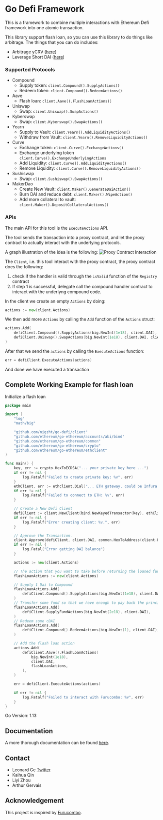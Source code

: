 # Go Defi Framework

This is a framework to combine multiple interactions with Ethereum Defi framework into one atomic transaction.

This library support flash loan, so you can use this library to do things like arbitrage. The things that you can do includes:

- Arbitrage yCRV ([here](https://furucombo.app/explore/combo_curve_00015))
- Leverage Short DAI ([here](https://furucombo.app/explore/combo_maker_00009))

### Supported Protocols

- Compound
  - Supply token: `client.Compound().SupplyActions()`
  - Redeem token: `client.Compound().RedeemActions()`
- Aave
  - Flash loan: `client.Aave().FlashLoanActions()`
- Uniswap
  - Swap: `client.Uniswap().SwapActions()`
- Kyberswap
  - Swap: `client.Kyberswap().SwapActions()`
- Yearn
  - Supply to Vault: `client.Yearn().AddLiquidityActions()`
  - Withdraw from Vault: `client.Yearn().RemoveLiquidityActions()`
- Curve
  - Exchange token: `client.Curve().ExchangeActions()`
  - Exchange underlying token `client.Curve().ExchangeUnderlyingActions`
  - Add Liquidity: `client.Curve().AddLiquidityActions()`
  - Remove Liquidity: `client.Curve().RemoveLiquidityActions()`
- Sushiswap
  - Swap: `client.Sushiswap().SwapActions()`
- MakerDao
  - Create New Vault: `client.Maker().GenerateDaiAction()`
  - Burn DAI and reduce debt: `client.Maker().WipeAction()`
  - Add more collateral to vault: `client.Maker().DepositCollateralActions()`

### APIs

The main API for this tool is the `ExecuteActions` API.

The tool sends the transaction into a proxy contract, and let the proxy
contract to actually interact with the underlying protocols.

A graph illustration of the idea is the following:
![Proxy Contract Interaction](./images/illustration_with_compound.png)

The `Client`, i.e. this tool interact with the proxy contract, the proxy contract does the following:

1. check if the handler is valid through the `isValid` function of the `Registry` contract
2. If step 1 is successful, delegate call the compound handler contract to interact with the underlyng compound code.

In the client we create an empty `Actions` by doing:

```go
actions := new(client.Actions)
```

We then add more `Actions` by calling the `Add` function of the `Actions` struct:

```go
actions.Add(
	defiClient.Compound().SupplyActions(big.NewInt(1e18), client.DAI),
	defiClient.Uniswap().SwapActions(big.NewInt(1e18), client.DAI, client.ETH),
)
```

After that we send the `actions` by calling the `ExecuteActions` function:

```go
err = defiClient.ExecuteActions(actions)
```

And done we have executed a transaction

## Complete Working Example for flash loan

Initialize a flash loan

```go
package main

import (
	"log"
	"math/big"

	"github.com/nigzht/go-defi/client"
	"github.com/ethereum/go-ethereum/accounts/abi/bind"
	"github.com/ethereum/go-ethereum/common"
	"github.com/ethereum/go-ethereum/crypto"
	"github.com/ethereum/go-ethereum/ethclient"
)

func main() {
	key, err := crypto.HexToECDSA("... your private key here ...")
	if err != nil {
		log.Fatalf("Failed to create private key: %v", err)
	}
	ethClient, err := ethclient.Dial("... ETH gateway, could be Infura ...")
	if err != nil {
		log.Fatalf("Failed to connect to ETH: %v", err)
	}

	// Create a New Defi Client
	defiClient := client.NewClient(bind.NewKeyedTransactor(key), ethClient)
	if err != nil {
		log.Fatalf("Error creating client: %v.", err)
	}

	// Approve the Transaction.
	client.Approve(defiClient, client.DAI, common.HexToAddress(client.FurucomboAddr), big.NewInt(2e18))
	if err != nil {
		log.Fatal("Error getting DAI balance")
	}

	actions := new(client.Actions)

	// The action that you want to take before returning the loaned fund
	flashLoanActions := new(client.Actions)

	// Supply 1 Dai to Compound
	flashLoanActions.Add(
		defiClient.Compound().SupplyActions(big.NewInt(1e18), client.DAI),
	)
	// Transfer some fund so that we have enough to pay back the principal and interest
	flashLoanActions.Add(
		defiClient.SupplyFundActions(big.NewInt(2e18), client.DAI),
	)
	// Redeem some cDAI
	flashLoanActions.Add(
		defiClient.Compound().RedeemActions(big.NewInt(1), client.DAI),
	)

	// Add the flash loan action
	actions.Add(
		defiClient.Aave().FlashLoanActions(
			big.NewInt(1e18),
			client.DAI,
			flashLoanActions,
		),
	)

	err = defiClient.ExecuteActions(actions)

	if err != nil {
		log.Fatalf("Failed to interact with Furucombo: %v", err)
	}
}

```

Go Version: 1.13

## Documentation

A more thorough documentation can be found [here](https://godoc.org/github.com/nigzht/go-defi/client).

## Contact

- Leonard Ge [Twitter](https://twitter.com/ge_leonard)
- Kaihua Qin
- Liyi Zhou
- Arthur Gervais

## Acknowledgement

This project is inspired by [Furucombo](https://furucombo.app/).
